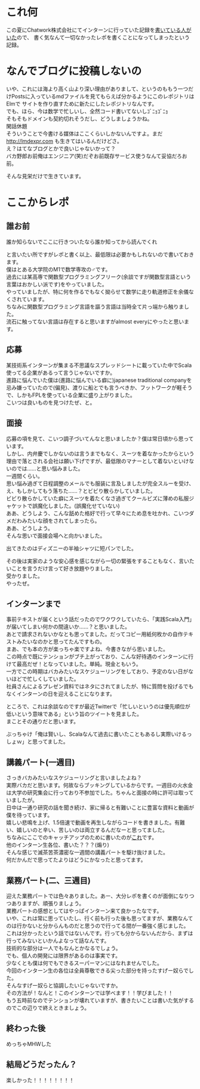 # これ何
この夏にChatwork株式会社にてインターンに行っていた記録を[書いている人がいた](http://trackiss.hateblo.jp/entry/036/chatwork-intern-repo)ので、
書く気なんて一切なかったレポを書くことになってしまったという記録。  

# なんでブログに投稿しないの
いや、これには海より高く山より深い理由がありまして、というのももう一つだけPostsに入っているmdファイルを見てもらえば分かるようにこのレポジトリはElmで
サイトを作り直すために新たにしたレポジトリなんです。  
でも、ほら、今は数学で忙しいし、全然コード書いてないしｺﾞﾆｮｺﾞﾆｮ  
そもそもドメインも契約切れそうだし、どうしましょうかね。  
閑話休題  
そういうことで今書ける媒体はここくらいしかないんですよ。まだ http://lmdexpr.com も生きてはいるんだけどさ。  
え？はてなブログとかで良いじゃないかって？  
バカ野郎お前俺はエンジニア(笑)だぞお前既存サービス使うなんて妥協だろお前。  
  
そんな見栄だけで生きています。

# ここからレポ
## 誰お前
誰か知らないでここに行きついたなら誰か知ってから読んでくれ  
  
と言いたい所ですがレポと書く以上、最低限は必要かもしれないので書いておきます。  
僕はとある大学院のM1で数学専攻の♂です。  
過去には某高専で関数型プログラミングフリーク(余談ですが関数型言語という言葉はおかしい派です)をやっていました。  
やっていましたが、特に何を作るでもなく拗らせて数学に走り軌道修正を余儀なくされています。  
ちなみに関数型プログラミング言語を謳う言語は当時全て片っ端から触りました。  
流石に触ってない言語は存在すると思いますがalmost everyにやったと思います。

## 応募
某技術系インターンが集まる不思議なスプレッドシートに載っていた中でScala使ってる企業があるって言うじゃないですか。  
進路に悩んでいた僕は(進路に悩んでいる癖に)japanese traditional companyを忌み嫌っていたので(偏見)、渡りに船とでも言うべきか、フットワークが軽そうで、しかもFPLを使っている企業に盛り上がりました。  
こいつは良いものを見つけたぜ、と。  

## 面接
応募の項を見て、こいつ調子づいてんなと思いましたか？僕は常日頃から思っています。  
しかし、内弁慶でしかないのは言うまでもなく、スーツを着なかったからという理由で落とされる会社は願い下げですが、最低限のマナーとして着ないといけないのでは……と思い悩みました。  
一週間くらい。  
思い悩み過ぎて日程調整のメールでも服装に言及しましたが完全スルーを受け、え、もしかしてもう落ちた……？とビビり散らかしていました。  
ビビり散らかしていた癖にスーツを着たくなさ過ぎてクールビズに薄めの私服ジャケットで誤魔化しました。(誤魔化せていない)  
ああ、どうしよう、こんな舐めた格好で行って早々にため息を吐かれ、こいつダメだわみたいな顔をされてしまったら。  
ああ、どうしよう。  
そんな思いで面接会場へと向かいました。  
  
出てきたのはディズニーの半袖シャツに短パンでした。  
  
その後は実家のような安心感を感じながら一切の緊張をすることもなく、言いたいことを言うだけ言って好き放題やりました。  
受かりました。  
やったぜ。

## インターンまで
事前テキストが届くという話だったのでワクワクしていたら、「実践Scala入門」が届いてしまい何かの間違いか……？と思いました。  
あとで請求されないかなとも思ってました。だってコピー用紙何枚かの自作テキストみたいなのかと思ってたんですもの。  
まあ、でも本の方が楽っちゃ楽ですよね、今書きながら思いました。  
この時点で既にテンションがブチ上がっており、こんな好待遇のインターンに行けて最高だぜ！となっていました。単純。現金ともいう。  
一方でこの時期はバカみたいなスケジューリングをしており、予定のない日がないほどで忙しくしていました。  
社員さんによるプレゼン資料ではネタにされてましたが、特に質問を投げるでもなくインターンの日を迎えることになります。  
  
ところで、これは余談なのですが最近Twitterで「忙しいというのは優先順位が低いという意味である」という旨のツイートを見ました。  
まことその通りだと思います。  
  
ぶっちゃけ「俺は賢いし、Scalaなんて過去に書いたこともあるし実際いけるっしょｗ」と思ってました。

## 講義パート(一週目)
さっきバカみたいなスケジューリングと言いましたよね？  
実際バカだと思います。何故ならブッキングしているからです。一週目の火水金は大学の研究集会に行っており不参加でした。ちゃんと面接の時に許可は取っていましたが。  
日中は一通り研究の話を聞き続け、家に帰ると有難いことに豊富な資料と動画が僕を待っています。  
嬉しい悲鳴を上げ、1.5倍速で動画を再生しながらコードを書きました。有難い、嬉しいのと辛い、苦しいのは両立するんだなーと思ってました。  
ちなみにここでのキャッチアップのために書いたのが[これ](https://github.com/lmdexpr/ticket-price-modeling)です。  
他のインターン生各位、書いた？？？(煽り)  
そんな感じで滅茶苦茶濃密な一週間の講義パートを駆け抜けました。  
何だかんだで思ってたよりはどうにかなったと思ってます。

## 業務パート(二、三週目)
迎えた業務パートでは色々ありました。あー、大分レポを書くのが面倒になりつつありますが、頑張りましょう。  
業務パートの感想としてはやっぱインターン来て良かったなです。  
いや、これは常に思っていたし、行く前も行った後も思ってますが、業務なんてのは行かないと分からんものだと思うので行ってる間が一番強く感じました。  
これは分かったという話ではないんです。行っても分からないんだから、まずは行ってみないといかんよなって話なんです。  
技術的な部分は一人でもなんとかなるでしょう。  
でも、個人の開発には限界があるのは事実です。  
少なくとも僕は何でもできるスーパーマンにはなれませんでした。  
今回のインターン生の各位は全員尊敬できる尖った部分を持ったすげー奴らでした。  
そんなすげー奴らと協調したいじゃないですか。  
その方法が！なんと！このインターンでは学べます！！学びました！！  
もう五時前なのでテンションが壊れていますが、書きたいことは書いた気がするのでこの辺りで終えときましょう。

## 終わった後
めっちゃMHWした

## 結局どうだったん？
楽しかった！！！！！！！！
